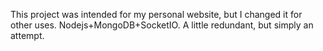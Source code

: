 This project was intended for my personal website, but I changed it for other uses.
Nodejs+MongoDB+SocketIO. A little redundant, but simply an attempt. 
